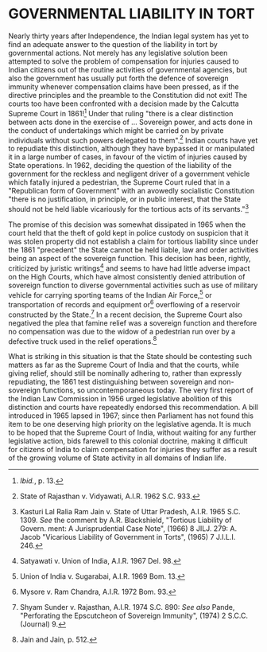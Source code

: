 # GOVERNMENTAL LIABILITY IN TORT

Nearly thirty years after Independence, the Indian legal system has yet to find an adequate answer to the question of the liability in tort by governmental actions. Not merely has any legislative solution been attempted to solve the problem of compensation for injuries caused to Indian citizens out of the routine activities of governmental agencies, but also the government has usually put forth the defence of sovereign immunity whenever compensation claims have been pressed, as if the directive principles and the preamble to the Constitution did not exit! The courts too have been confronted with a decision made by the Calcutta Supreme Court in 1861![^130] Under that ruling "there is a clear distinction between acts done in the exercise of ... Sovereign power, and acts done in the conduct of undertakings which might be carried on by private individuals without such powers delegated to them".[^131] Indian courts have yet to repudiate this distinction, although they have bypassed it or manipulated it in a large number of cases, in favour of the victim of injuries caused by State operations. In 1962, deciding the question of the liability of the government for the reckless and negligent driver of a government vehicle which fatally injured a pedestrian, the Supreme Court ruled that in a "Republican form of Government" with an avowedly socialistic Constitution "there is no justification, in principle, or in public interest, that the State should not be held liable vicariously for the tortious acts of its servants."[^132]

The promise of this decision was somewhat dissipated in 1965 when the court held that the theft of gold kept in police custody on suspicion that it was stolen property did not establish a claim for tortious liability since under the 1861 "precedent" the State cannot be held liable, law and order activities being an aspect of the sovereign function. This decision has been, rightly, criticized by juristic writings[^133] and seems to have had little adverse impact on the High Courts, which have almost consistently denied attribution of sovereign function to diverse governmental activities such as use of military vehicle for carrying sporting teams of the Indian Air Force,[^134] or transportation of records and equipment or[^135] overflowing of a reservoir constructed by the State.[^136] In a recent decision, the Supreme Court also negatived the plea that famine relief was a sovereign function and therefore no compensation was due to the widow of a pedestrian run over by a defective truck used in the relief operations.[^137]

What is striking in this situation is that the State should be contesting such matters as far as the Supreme Court of India and that the courts, while giving relief, should still be nominally adhering to, rather than expressly repudiating, the 1861 test distinguishing between sovereign and non-sovereign functions, so uncontemporaneous today. The very first report of the Indian Law Commission in 1956 urged legislative abolition of this distinction and courts have repeatedly endorsed this recommendation. A bill introduced in 1965 lapsed in 1967; since then Parliament has not found this item to be one deserving high priority on the legislative agenda. It is much to be hoped that the Supreme Court of India, without waiting for any further legislative action, bids farewell to this colonial doctrine, making it difficult for citizens of India to claim compensation for injuries they suffer as a result of the growing volume of State activity in all domains of Indian life.


[^130]: _Ibid._, p. 13.

[^131]: State of Rajasthan v. Vidyawati, A.I.R. 1962 S.C. 933.

[^132]: Kasturi Lal Ralia Ram Jain v. State of Uttar Pradesh, A.I.R. 1965 S.C. 1309. _See_ the comment by A.R. Blackshield, "Tortious Liability of Govern. ment: A Jurisprudential Case Note", (1966) 8 JILJ. 279: A. Jacob "Vicarious Liability of Government in Torts", (1965) 7 J.I.L.I. 246.

[^133]: Satyawati v. Union of India, A.I.R. 1967 Del. 98.

[^134]: Union of India v. Sugarabai, A.I.R. 1969 Bom. 13.

[^135]: Mysore v. Ram Chandra, A.I.R. 1972 Bom. 93.

[^136]: Shyam Sunder v. Rajasthan, A.I.R. 1974 S.C. 890: _See also_ Pande, "Perforating the Epscutcheon of Sovereign Immunity", (1974) 2 S.C.C. (Journal) 9.

[^137]: Jain and Jain, p. 512.
